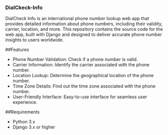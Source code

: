 ### DialCkeck-Info
DialCheck Info is an international phone number lookup web app that provides detailed information about phone numbers, including their validity, carrier, location, and more. This repository contains the source code for the web app, built with Django and designed to deliver accurate phone number insights to users worldwide.

##Features
- Phone Number Validation: Check if a phone number is valid.
- Carrier Information: Identify the carrier associated with the phone number.
- Location Lookup: Determine the geographical location of the phone number.
- Time Zone Details: Find out the time zone associated with the phone number.
- User-Friendly Interface: Easy-to-use interface for seamless user experience.

##Requirements
- Python 3.x
- Django 3.x or higher
